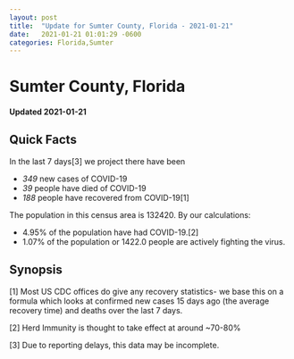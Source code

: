 ```yaml
---
layout: post
title:  "Update for Sumter County, Florida - 2021-01-21"
date:   2021-01-21 01:01:29 -0600
categories: Florida,Sumter
---
```


# Sumter County, Florida
#### Updated 2021-01-21

## Quick Facts

In the last 7 days[3] we project there have been
- *349* new cases of COVID-19
- *39* people have died of COVID-19
- *188* people have recovered from COVID-19[1]

The population in this census area is 132420. By our calculations:
- 4.95% of the population have had COVID-19.[2]
- 1.07% of the population or 1422.0 people are actively fighting the virus.

## Synopsis




[1] Most US CDC offices do give any recovery statistics- we base this on a formula which looks at confirmed new cases
15 days ago (the average recovery time) and deaths over the last 7 days.

[2] Herd Immunity is thought to take effect at around ~70-80%

[3] Due to reporting delays, this data may be incomplete.
 
    